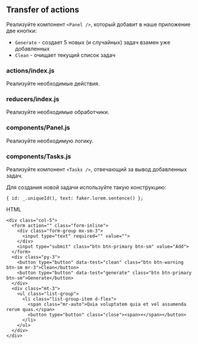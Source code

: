 ## Transfer of actions

Реализуйте компонент `<Panel />`, который добавит в наше приложение две кнопки:

* `Generate` - создает 5 новых (и случайных) задач взамен уже добавленных
* `Clean` - очищает текущий список задач

### actions/index.js

Реализуйте необходимые действия.

### reducers/index.js

Реализуйте необходимые обработчики.

### components/Panel.js

Реализуйте необходимую логику.

### components/Tasks.js

Реализуйте компонент `<Tasks />`, отвечающий за вывод добавленных задач.

Для создания новой задачи используйте такую конструкцию:

`{ id: _.uniqueId(), text: faker.lorem.sentence() };`

HTML

```
<div class="col-5">
  <form action="" class="form-inline">
    <div class="form-group mx-sm-3">
      <input type="text" required="" value="">
    </div>
    <input type="submit" class="btn btn-primary btn-sm" value="Add">
  </form>
  <div class="py-3">
    <button type="button" data-test="clean" class="btn btn-warning btn-sm mr-3">Clean</button>
    <button type="button" data-test="generate" class="btn btn-primary btn-sm">Generate</button>
  </div>
  <div class="mt-3">
    <ul class="list-group">
      <li class="list-group-item d-flex">
        <span class="mr-auto">Quia voluptatem quia et vel assumenda rerum quas.</span>
        <button type="button" class="close"><span>×</span></button>
      </li>
    </ul>
  </div>
</div>
```
